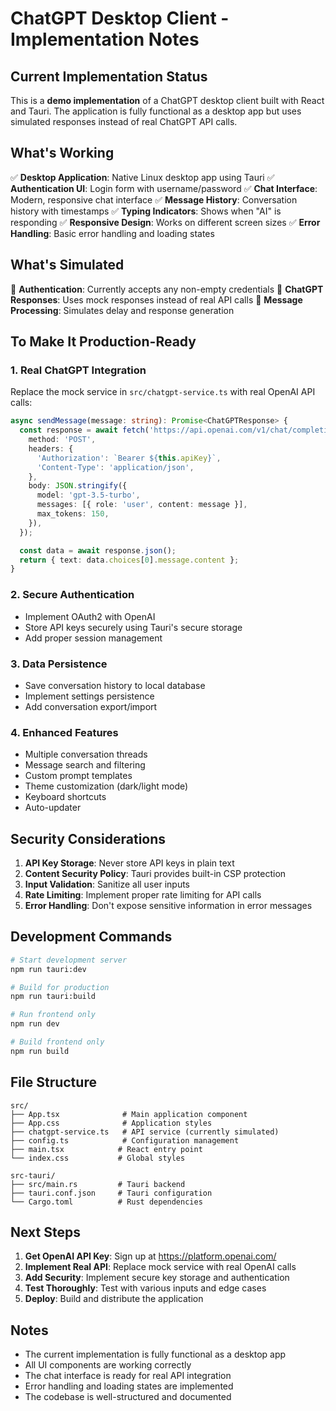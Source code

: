 # ChatGPT Desktop Client - Implementation Notes

## Current Implementation Status

This is a **demo implementation** of a ChatGPT desktop client built with React and Tauri. The application is fully functional as a desktop app but uses simulated responses instead of real ChatGPT API calls.

## What's Working

✅ **Desktop Application**: Native Linux desktop app using Tauri
✅ **Authentication UI**: Login form with username/password
✅ **Chat Interface**: Modern, responsive chat interface
✅ **Message History**: Conversation history with timestamps
✅ **Typing Indicators**: Shows when "AI" is responding
✅ **Responsive Design**: Works on different screen sizes
✅ **Error Handling**: Basic error handling and loading states

## What's Simulated

🔄 **Authentication**: Currently accepts any non-empty credentials
🔄 **ChatGPT Responses**: Uses mock responses instead of real API calls
🔄 **Message Processing**: Simulates delay and response generation

## To Make It Production-Ready

### 1. Real ChatGPT Integration

Replace the mock service in `src/chatgpt-service.ts` with real OpenAI API calls:

```typescript
async sendMessage(message: string): Promise<ChatGPTResponse> {
  const response = await fetch('https://api.openai.com/v1/chat/completions', {
    method: 'POST',
    headers: {
      'Authorization': `Bearer ${this.apiKey}`,
      'Content-Type': 'application/json',
    },
    body: JSON.stringify({
      model: 'gpt-3.5-turbo',
      messages: [{ role: 'user', content: message }],
      max_tokens: 150,
    }),
  });

  const data = await response.json();
  return { text: data.choices[0].message.content };
}
```

### 2. Secure Authentication

- Implement OAuth2 with OpenAI
- Store API keys securely using Tauri's secure storage
- Add proper session management

### 3. Data Persistence

- Save conversation history to local database
- Implement settings persistence
- Add conversation export/import

### 4. Enhanced Features

- Multiple conversation threads
- Message search and filtering
- Custom prompt templates
- Theme customization (dark/light mode)
- Keyboard shortcuts
- Auto-updater

## Security Considerations

1. **API Key Storage**: Never store API keys in plain text
2. **Content Security Policy**: Tauri provides built-in CSP protection
3. **Input Validation**: Sanitize all user inputs
4. **Rate Limiting**: Implement proper rate limiting for API calls
5. **Error Handling**: Don't expose sensitive information in error messages

## Development Commands

```bash
# Start development server
npm run tauri:dev

# Build for production
npm run tauri:build

# Run frontend only
npm run dev

# Build frontend only
npm run build
```

## File Structure

```
src/
├── App.tsx              # Main application component
├── App.css              # Application styles
├── chatgpt-service.ts   # API service (currently simulated)
├── config.ts            # Configuration management
├── main.tsx            # React entry point
└── index.css           # Global styles

src-tauri/
├── src/main.rs         # Tauri backend
├── tauri.conf.json     # Tauri configuration
└── Cargo.toml          # Rust dependencies
```

## Next Steps

1. **Get OpenAI API Key**: Sign up at https://platform.openai.com/
2. **Implement Real API**: Replace mock service with real OpenAI calls
3. **Add Security**: Implement secure key storage and authentication
4. **Test Thoroughly**: Test with various inputs and edge cases
5. **Deploy**: Build and distribute the application

## Notes

- The current implementation is fully functional as a desktop app
- All UI components are working correctly
- The chat interface is ready for real API integration
- Error handling and loading states are implemented
- The codebase is well-structured and documented

